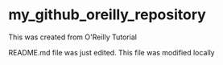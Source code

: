 # my_github_oreilly_repository
This was created from O'Reilly Tutorial

README.md file was just edited. This file was modified locally
